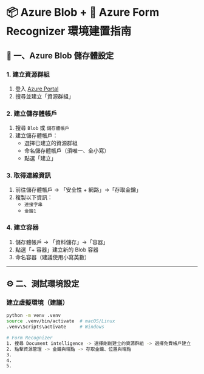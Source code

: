# 📦 Azure Blob + 📄 Azure Form Recognizer 環境建置指南

## 📁 一、Azure Blob 儲存體設定

### 1. 建立資源群組
1. 登入 [Azure Portal](https://portal.azure.com/)
2. 搜尋並建立「資源群組」

### 2. 建立儲存體帳戶
1. 搜尋 `Blob` 或 `儲存體帳戶`
2. 建立儲存體帳戶：
   - 選擇已建立的資源群組
   - 命名儲存體帳戶（須唯一、全小寫）
   - 點選「建立」

### 3. 取得連線資訊
1. 前往儲存體帳戶 → 「安全性 + 網路」→「存取金鑰」
2. 複製以下資訊：
   - `連接字串`
   - `金鑰1`

### 4. 建立容器
1. 儲存體帳戶 → 「資料儲存」→「容器」
2. 點選「+ 容器」建立新的 Blob 容器
3. 命名容器（建議使用小寫英數）

---

## ⚙️ 二、測試環境設定

### 建立虛擬環境（建議）
```bash
python -m venv .venv
source .venv/bin/activate  # macOS/Linux
.venv\Scripts\activate     # Windows

# Form Recognizer 
1. 搜尋 Document intelligence -> 選擇剛剛建立的資源群組 -> 選擇免費帳戶建立
2. 點擊資源管理 -> 金鑰與端點 -> 存取金鑰、位置與端點
3. 
4. 
5. 
